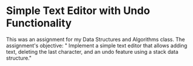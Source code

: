 # Simple Text Editor with Undo Functionality
This was an assignment for my Data Structures and Algorithms class. The assignment's objective: " Implement a simple text editor that allows adding text, deleting the last character, and an undo feature using a stack data structure."
